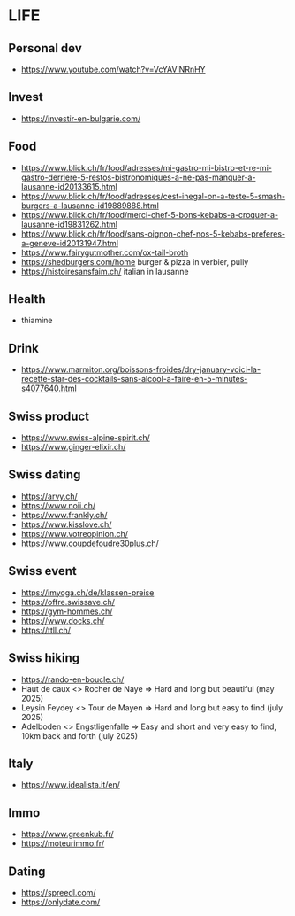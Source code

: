 # LIFE

## Personal dev

-   <https://www.youtube.com/watch?v=VcYAVlNRnHY>

## Invest

-   <https://investir-en-bulgarie.com/>

## Food

-   <https://www.blick.ch/fr/food/adresses/mi-gastro-mi-bistro-et-re-mi-gastro-derriere-5-restos-bistronomiques-a-ne-pas-manquer-a-lausanne-id20133615.html>
-   <https://www.blick.ch/fr/food/adresses/cest-inegal-on-a-teste-5-smash-burgers-a-lausanne-id19889888.html>
-   <https://www.blick.ch/fr/food/merci-chef-5-bons-kebabs-a-croquer-a-lausanne-id19831262.html>
-   <https://www.blick.ch/fr/food/sans-oignon-chef-nos-5-kebabs-preferes-a-geneve-id20131947.html>
-   <https://www.fairygutmother.com/ox-tail-broth>
-   <https://shedburgers.com/home> burger & pizza in verbier, pully
-   <https://histoiresansfaim.ch/> italian in lausanne

## Health

-   thiamine

## Drink

-   <https://www.marmiton.org/boissons-froides/dry-january-voici-la-recette-star-des-cocktails-sans-alcool-a-faire-en-5-minutes-s4077640.html>

## Swiss product

-   <https://www.swiss-alpine-spirit.ch/>
-   <https://www.ginger-elixir.ch/>

## Swiss dating

-   <https://arvy.ch/>
-   <https://www.noii.ch/>
-   <https://www.frankly.ch/>
-   <https://www.kisslove.ch/>
-   <https://www.votreopinion.ch/>
-   <https://www.coupdefoudre30plus.ch/>

## Swiss event

-   <https://imyoga.ch/de/klassen-preise>
-   <https://offre.swissave.ch/>
-   <https://gym-hommes.ch/>
-   <https://www.docks.ch/>
-   <https://ttll.ch/>

## Swiss hiking

-   <https://rando-en-boucle.ch/>
-   Haut de caux &lt;> Rocher de Naye => Hard and long but beautiful (may 2025)
-   Leysin Feydey &lt;> Tour de Mayen => Hard and long but easy to find (july 2025)
-   Adelboden &lt;> Engstligenfalle => Easy and short and very easy to find, 10km back and forth (july 2025)

## Italy

-   <https://www.idealista.it/en/>

## Immo

-   <https://www.greenkub.fr/>
-   <https://moteurimmo.fr/>

## Dating

-   <https://spreedl.com/>
-   <https://onlydate.com/>
